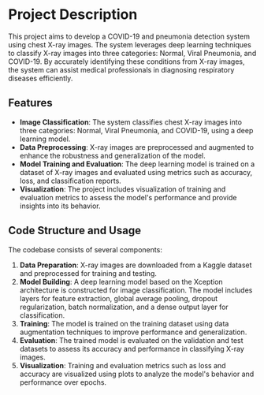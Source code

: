 # Project Description
This project aims to develop a COVID-19 and pneumonia detection system using chest X-ray images. The system leverages deep learning techniques to classify X-ray images into three categories: Normal, Viral Pneumonia, and COVID-19. By accurately identifying these conditions from X-ray images, the system can assist medical professionals in diagnosing respiratory diseases efficiently.

## Features
- **Image Classification**: The system classifies chest X-ray images into three categories: Normal, Viral Pneumonia, and COVID-19, using a deep learning model.
- **Data Preprocessing**: X-ray images are preprocessed and augmented to enhance the robustness and generalization of the model.
- **Model Training and Evaluation**: The deep learning model is trained on a dataset of X-ray images and evaluated using metrics such as accuracy, loss, and classification reports.
- **Visualization**: The project includes visualization of training and evaluation metrics to assess the model's performance and provide insights into its behavior.

## Code Structure and Usage
The codebase consists of several components:

1. **Data Preparation**: X-ray images are downloaded from a Kaggle dataset and preprocessed for training and testing.
2. **Model Building**: A deep learning model based on the Xception architecture is constructed for image classification. The model includes layers for feature extraction, global average pooling, dropout regularization, batch normalization, and a dense output layer for classification.
3. **Training**: The model is trained on the training dataset using data augmentation techniques to improve performance and generalization.
4. **Evaluation**: The trained model is evaluated on the validation and test datasets to assess its accuracy and performance in classifying X-ray images.
5. **Visualization**: Training and evaluation metrics such as loss and accuracy are visualized using plots to analyze the model's behavior and performance over epochs.
